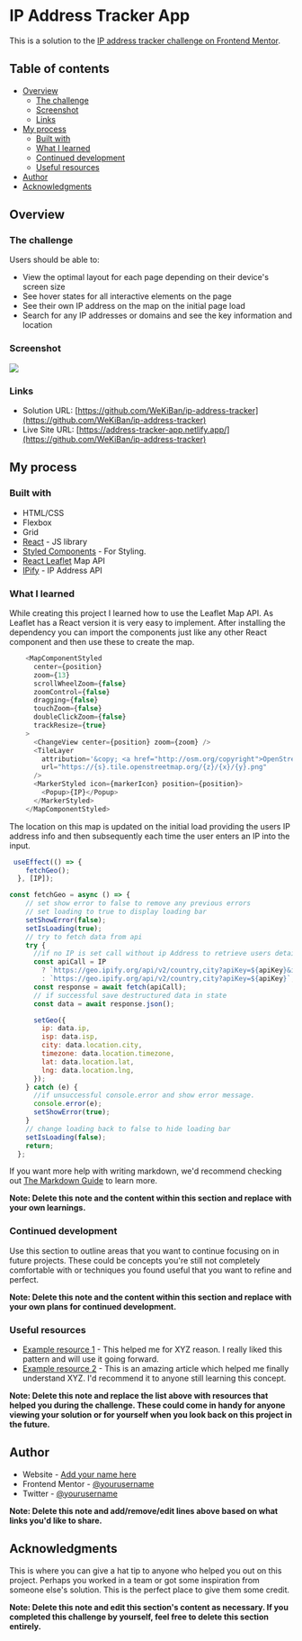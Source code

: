 # IP Address Tracker App

This is a solution to the [IP address tracker challenge on Frontend Mentor](https://www.frontendmentor.io/challenges/ip-address-tracker-I8-0yYAH0).

## Table of contents

- [Overview](#overview)
  - [The challenge](#the-challenge)
  - [Screenshot](#screenshot)
  - [Links](#links)
- [My process](#my-process)
  - [Built with](#built-with)
  - [What I learned](#what-i-learned)
  - [Continued development](#continued-development)
  - [Useful resources](#useful-resources)
- [Author](#author)
- [Acknowledgments](#acknowledgments)

## Overview

### The challenge

Users should be able to:

- View the optimal layout for each page depending on their device's screen size
- See hover states for all interactive elements on the page
- See their own IP address on the map on the initial page load
- Search for any IP addresses or domains and see the key information and location

### Screenshot

![](src/images/demoGif.gif)

### Links

- Solution URL: [https://github.com/WeKiBan/ip-address-tracker](https://github.com/WeKiBan/ip-address-tracker)
- Live Site URL: [https://address-tracker-app.netlify.app/](https://github.com/WeKiBan/ip-address-tracker)

## My process

### Built with

- HTML/CSS
- Flexbox
- Grid
- [React](https://reactjs.org/) - JS library
- [Styled Components](https://styled-components.com/) - For Styling.
- [React Leaflet](https://react-leaflet.js.org/) Map API
- [IPify](https://www.ipify.org/) - IP Address API

### What I learned

While creating this project I learned how to use the Leaflet Map API. As Leaflet has a React version it is very easy to implement. After installing the dependency you can import the components just like any other React component and then use these to create the map.

```javaScript
    <MapComponentStyled
      center={position}
      zoom={13}
      scrollWheelZoom={false}
      zoomControl={false}
      dragging={false}
      touchZoom={false}
      doubleClickZoom={false}
      trackResize={true}
    >
      <ChangeView center={position} zoom={zoom} />
      <TileLayer
        attribution='&copy; <a href="http://osm.org/copyright">OpenStreetMap</a> contributors'
        url="https://{s}.tile.openstreetmap.org/{z}/{x}/{y}.png"
      />
      <MarkerStyled icon={markerIcon} position={position}>
        <Popup>{IP}</Popup>
      </MarkerStyled>
    </MapComponentStyled>
```

The location on this map is updated on the initial load providing the users IP address info and then subsequently each time the user enters an IP into the input.

```javaScript
 useEffect(() => {
    fetchGeo();
  }, [IP]);
```

```javaScript
const fetchGeo = async () => {
    // set show error to false to remove any previous errors
    // set loading to true to display loading bar
    setShowError(false);
    setIsLoading(true);
    // try to fetch data from api
    try {
      //if no IP is set call without ip Address to retrieve users details
      const apiCall = IP
        ? `https://geo.ipify.org/api/v2/country,city?apiKey=${apiKey}&ipAddress=${IP}`
        : `https://geo.ipify.org/api/v2/country,city?apiKey=${apiKey}`;
      const response = await fetch(apiCall);
      // if successful save destructured data in state
      const data = await response.json();

      setGeo({
        ip: data.ip,
        isp: data.isp,
        city: data.location.city,
        timezone: data.location.timezone,
        lat: data.location.lat,
        lng: data.location.lng,
      });
    } catch (e) {
      //if unsuccessful console.error and show error message.
      console.error(e);
      setShowError(true);
    }
    // change loading back to false to hide loading bar
    setIsLoading(false);
    return;
  };
```

If you want more help with writing markdown, we'd recommend checking out [The Markdown Guide](https://www.markdownguide.org/) to learn more.

**Note: Delete this note and the content within this section and replace with your own learnings.**

### Continued development

Use this section to outline areas that you want to continue focusing on in future projects. These could be concepts you're still not completely comfortable with or techniques you found useful that you want to refine and perfect.

**Note: Delete this note and the content within this section and replace with your own plans for continued development.**

### Useful resources

- [Example resource 1](https://www.example.com) - This helped me for XYZ reason. I really liked this pattern and will use it going forward.
- [Example resource 2](https://www.example.com) - This is an amazing article which helped me finally understand XYZ. I'd recommend it to anyone still learning this concept.

**Note: Delete this note and replace the list above with resources that helped you during the challenge. These could come in handy for anyone viewing your solution or for yourself when you look back on this project in the future.**

## Author

- Website - [Add your name here](https://www.your-site.com)
- Frontend Mentor - [@yourusername](https://www.frontendmentor.io/profile/yourusername)
- Twitter - [@yourusername](https://www.twitter.com/yourusername)

**Note: Delete this note and add/remove/edit lines above based on what links you'd like to share.**

## Acknowledgments

This is where you can give a hat tip to anyone who helped you out on this project. Perhaps you worked in a team or got some inspiration from someone else's solution. This is the perfect place to give them some credit.

**Note: Delete this note and edit this section's content as necessary. If you completed this challenge by yourself, feel free to delete this section entirely.**

```

```
